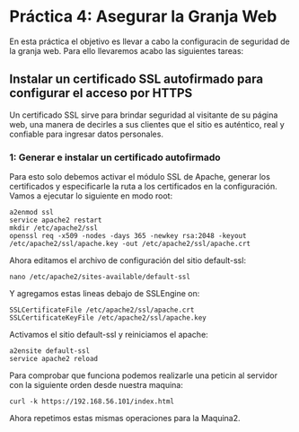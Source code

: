 # Práctica 4: Asegurar la Granja Web
En esta práctica el objetivo es llevar a cabo la configuracin de seguridad de la granja web. Para ello llevaremos acabo las siguientes tareas:

## Instalar un certificado SSL autofirmado para configurar el acceso por HTTPS
Un certificado SSL sirve para brindar seguridad al visitante de su página web, una manera de decirles a sus clientes que el sitio es auténtico, real y confiable para ingresar datos personales.

### 1: Generar e instalar un certificado autofirmado
Para esto solo debemos activar el módulo SSL de Apache, generar los certificados y especificarle la ruta a los certificados en la configuración. Vamos a ejecutar lo siguiente en modo root:
    
    a2enmod ssl
    service apache2 restart
    mkdir /etc/apache2/ssl
    openssl req -x509 -nodes -days 365 -newkey rsa:2048 -keyout /etc/apache2/ssl/apache.key -out /etc/apache2/ssl/apache.crt
    
Ahora editamos el archivo de configuración del sitio default-ssl:

    nano /etc/apache2/sites-available/default-ssl
    
Y agregamos estas lineas debajo de SSLEngine on:

    SSLCertificateFile /etc/apache2/ssl/apache.crt
    SSLCertificateKeyFile /etc/apache2/ssl/apache.key
    
Activamos el sitio default-ssl y reiniciamos el apache:

    a2ensite default-ssl
    service apache2 reload

Para comprobar que funciona podemos realizarle una peticin al servidor con la siguiente orden desde nuestra maquina:

    curl -k https://192.168.56.101/index.html
    
Ahora repetimos estas mismas operaciones para la Maquina2.
